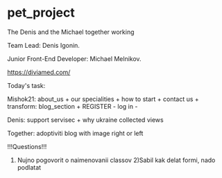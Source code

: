 # pet_project
The Denis and the Michael together working

Team Lead: Denis Igonin.

Junior Front-End Developer: Michael Melnikov.

https://diviamed.com/


Today's task:

Mishok21:
about_us                 +
our specialities         +
how to start             +
contact us               +
transform: blog_section  +
REGISTER                 -
log in                   -

Denis:
support servisec +
why ukraine
collected views


Together:
adoptiviti
blog with image right or left


!!!Questions!!!
1) Nujno pogovorit o naimenovanii classov
2)Sabil kak delat formi, nado podlatat